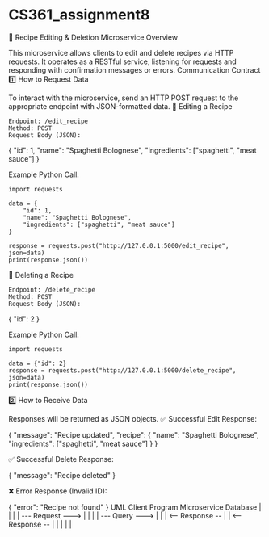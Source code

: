 # CS361_assignment8

📌 Recipe Editing & Deletion Microservice
Overview

This microservice allows clients to edit and delete recipes via HTTP requests. It operates as a RESTful service, listening for requests and responding with confirmation messages or errors.
Communication Contract
1️⃣ How to Request Data

To interact with the microservice, send an HTTP POST request to the appropriate endpoint with JSON-formatted data.
🔹 Editing a Recipe

    Endpoint: /edit_recipe
    Method: POST
    Request Body (JSON):

{
  "id": 1,
  "name": "Spaghetti Bolognese",
  "ingredients": ["spaghetti", "meat sauce"]
}

Example Python Call:

    import requests

    data = {
        "id": 1,
        "name": "Spaghetti Bolognese",
        "ingredients": ["spaghetti", "meat sauce"]
    }

    response = requests.post("http://127.0.0.1:5000/edit_recipe", json=data)
    print(response.json())

🔹 Deleting a Recipe

    Endpoint: /delete_recipe
    Method: POST
    Request Body (JSON):

{
  "id": 2
}

Example Python Call:

    import requests

    data = {"id": 2}
    response = requests.post("http://127.0.0.1:5000/delete_recipe", json=data)
    print(response.json())

2️⃣ How to Receive Data

Responses will be returned as JSON objects.
✅ Successful Edit Response:

{
  "message": "Recipe updated",
  "recipe": {
    "name": "Spaghetti Bolognese",
    "ingredients": ["spaghetti", "meat sauce"]
  }
}

✅ Successful Delete Response:

{
  "message": "Recipe deleted"
}

❌ Error Response (Invalid ID):

{
  "error": "Recipe not found"
}
UML
Client Program       Microservice       Database
     |                   |                 |
     | --- Request --->  |                 |
     |                   | --- Query --->  |
     |                   | <-- Response -- |
     | <-- Response --   |                 |
     |                   |                 |
